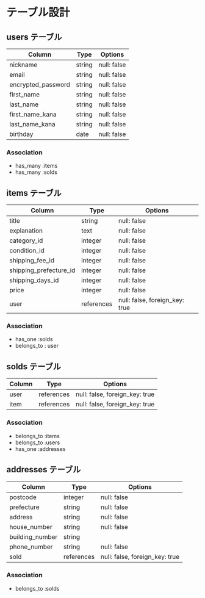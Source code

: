 # テーブル設計

## users テーブル

| Column              | Type   | Options     |
| ------------------- | ------ | ----------- |
| nickname            | string | null: false |
| email               | string | null: false |
| encrypted_password  | string | null: false |
| first_name          | string | null: false |
| last_name           | string | null: false |
| first_name_kana     | string | null: false |
| last_name_kana      | string | null: false |
| birthday            | date   | null: false |

### Association

- has_many :items
- has_many :solds

## items テーブル

| Column                 | Type       | Options                        |
| ---------------------- | ---------- | ------------------------------ |
| title                  | string     | null: false                    |
| explanation            | text       | null: false                    |
| category_id            | integer    | null: false                    |
| condition_id           | integer    | null: false                    |
| shipping_fee_id        | integer    | null: false                    |
| shipping_prefecture_id | integer    | null: false                    |
| shipping_days_id       | integer    | null: false                    |
| price                  | integer    | null: false                    |
| user                   | references | null: false, foreign_key: true |

### Association

- has_one :solds
- belongs_to : user

## solds テーブル

| Column    | Type       | Options                        |
| --------- | ---------- | ------------------------------ |
| user      | references | null: false, foreign_key: true |
| item      | references | null: false, foreign_key: true |

### Association

- belongs_to :items
- belongs_to :users
- has_one :addresses

## addresses テーブル

| Column           | Type       | Options                        |
| ---------------- | ---------- | ------------------------------ |
| postcode         | integer    | null: false                    |
| prefecture       | string     | null: false                    |
| address          | string     | null: false                    |
| house_number     | string     | null: false                    |
| building_number  | string     |                                |
| phone_number     | string     | null: false                    |
| sold             | references | null: false, foreign_key: true |

### Association

-  belongs_to :solds
